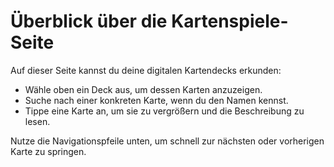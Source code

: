 # Überblick über die Kartenspiele-Seite

Auf dieser Seite kannst du deine digitalen Kartendecks erkunden:

- Wähle oben ein Deck aus, um dessen Karten anzuzeigen.
- Suche nach einer konkreten Karte, wenn du den Namen kennst.
- Tippe eine Karte an, um sie zu vergrößern und die Beschreibung zu lesen.

Nutze die Navigationspfeile unten, um schnell zur nächsten oder vorherigen Karte zu springen.
